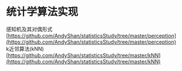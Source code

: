 # 统计学算法实现
感知机及其对偶形式[https://github.com/AndyShan/statisticsStudy/tree/master/perception](https://github.com/AndyShan/statisticsStudy/tree/master/perception)<br/>
k近邻算法(kNN)[https://github.com/AndyShan/statisticsStudy/tree/master/kNN](https://github.com/AndyShan/statisticsStudy/tree/master/kNN)